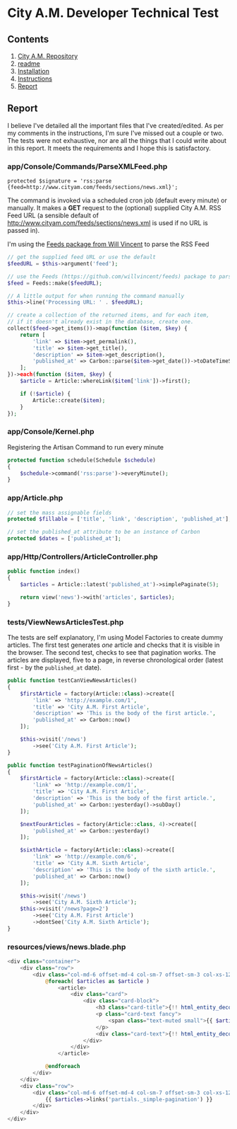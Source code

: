 # City A.M. Developer Technical Test

## Contents

1. [City A.M. Repository](https://github.com/mstnorris/CityAM)
2. [readme](readme.md)
3. [Installation](installation.md)
4. [Instructions](instructions.md)
5. [Report](report.md)

## Report

I believe I've detailed all the important files that I've created/edited. As per my comments in the instructions, I'm sure I've missed out a couple or two. The tests were not exhaustive, nor are all the things that I could write about in this report. It meets the requirements and I hope this is satisfactory.

### app/Console/Commands/ParseXMLFeed.php

```
protected $signature = 'rss:parse {feed=http://www.cityam.com/feeds/sections/news.xml}';
```

The command is invoked via a scheduled cron job (default every minute) or manually. It makes a **GET** request to the (optional) supplied City A.M. RSS Feed URL (a sensible default of http://www.cityam.com/feeds/sections/news.xml is used if no URL is passed in).

I'm using the [Feeds package from Will Vincent](https://github.com/willvincent/feeds) to parse the RSS Feed

```php
// get the supplied feed URL or use the default
$feedURL = $this->argument('feed');

// use the Feeds (https://github.com/willvincent/feeds) package to parse the RSS 
$feed = Feeds::make($feedURL);

// A little output for when running the command manually
$this->line('Processing URL: ' . $feedURL);

// create a collection of the returned items, and for each item,
// if it doesn't already exist in the database, create one.
collect($feed->get_items())->map(function ($item, $key) {
    return [
        'link' => $item->get_permalink(),
        'title' => $item->get_title(),
        'description' => $item->get_description(),
        'published_at' => Carbon::parse($item->get_date())->toDateTimeString()
    ];
})->each(function ($item, $key) {
    $article = Article::whereLink($item['link'])->first();

    if (!$article) {
        Article::create($item);
    }
});
```

### app/Console/Kernel.php

Registering the Artisan Command to run every minute

```php
protected function schedule(Schedule $schedule)
{
    $schedule->command('rss:parse')->everyMinute();
}
```

### app/Article.php

```php
// set the mass assignable fields
protected $fillable = ['title', 'link', 'description', 'published_at'];

// set the published_at attribute to be an instance of Carbon
protected $dates = ['published_at'];
```

### app/Http/Controllers/ArticleController.php

```php
public function index()
{
    $articles = Article::latest('published_at')->simplePaginate(5);

    return view('news')->with('articles', $articles);
}
```

### tests/ViewNewsArticlesTest.php

The tests are self explanatory, I'm using Model Factories to create dummy articles. The first test generates *one* article and checks that it is visible in the browser. The second test, checks to see that pagination works. The articles are displayed, five to a page, in reverse chronological order (latest first - by the `published_at` date).

```php
public function testCanViewNewsArticles()
{
    $firstArticle = factory(Article::class)->create([
        'link' => 'http://example.com/1',
        'title' => 'City A.M. First Article',
        'description' => 'This is the body of the first article.',
        'published_at' => Carbon::now()
    ]);

    $this->visit('/news')
        ->see('City A.M. First Article');
}

public function testPaginationOfNewsArticles()
{
    $firstArticle = factory(Article::class)->create([
        'link' => 'http://example.com/1',
        'title' => 'City A.M. First Article',
        'description' => 'This is the body of the first article.',
        'published_at' => Carbon::yesterday()->subDay()
    ]);

    $nextFourArticles = factory(Article::class, 4)->create([
        'published_at' => Carbon::yesterday()
    ]);

    $sixthArticle = factory(Article::class)->create([
        'link' => 'http://example.com/6',
        'title' => 'City A.M. Sixth Article',
        'description' => 'This is the body of the sixth article.',
        'published_at' => Carbon::now()
    ]);

    $this->visit('/news')
        ->see('City A.M. Sixth Article');
    $this->visit('/news?page=2')
        ->see('City A.M. First Article')
        ->dontSee('City A.M. Sixth Article');
}
```

### resources/views/news.blade.php

```php
<div class="container">
    <div class="row">
        <div class="col-md-6 offset-md-4 col-sm-7 offset-sm-3 col-xs-12">
            @foreach( $articles as $article )
                <article>
                    <div class="card">
                        <div class="card-block">
                            <h3 class="card-title">{!! html_entity_decode($article->title) !!}</h3>
                            <p class="card-text fancy">
                                <span class="text-muted small">{{ $article->published_at->format('H:i D j M Y') }}</span>
                            </p>
                            <div class="card-text">{!! html_entity_decode($article->description) !!}</div>
                        </div>
                    </div>
                </article>

            @endforeach
        </div>
    </div>
    <div class="row">
        <div class="col-md-6 offset-md-4 col-sm-7 offset-sm-3 col-xs-12">
            {{ $articles->links('partials._simple-pagination') }}
        </div>
    </div>
</div>
```